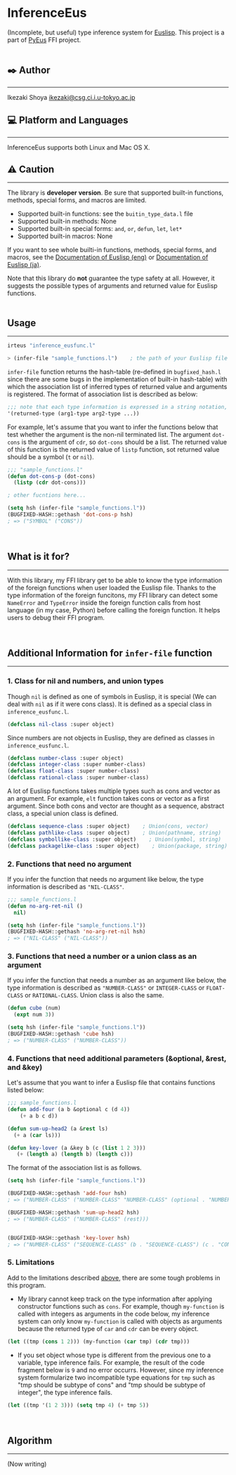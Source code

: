 # InferenceEus
(Incomplete, but useful) type inference system for [Euslisp](https://github.com/euslisp/EusLisp). This project is a part of [PyEus](https://github.com/ikeshou/PyEus) FFI project.
<br>
<br>

## :black_nib: Author
***
Ikezaki Shoya <ikezaki@csg.ci.i.u-tokyo.ac.jp>


## :computer: Platform and  Languages
***
InferenceEus supports both Linux and Mac OS X.


## :warning: Caution
***
<div id=caution>

The library is **developer version**. Be sure that supported built-in functions, methods, special forms, and macros are limited.

- Supported built-in functions: see the `buitin_type_data.l` file
- Supported built-in methods: None
- Supported built-in special forms: `and`, `or`, `defun`, `let`, `let*`  
- Supported built-in macros: None

If you want to see whole builti-in functions, methods, special forms, and macros, see the [Documentation of Euslisp (eng)](#http://euslisp.github.io/EusLisp/manual.html) or [Documentation of Euslisp (ja)](#http://euslisp.github.io/EusLisp/jmanual.html).

Note that this library do **not** guarantee the type safety at all. However, it suggests the possible types of arguments and returned value for Euslisp functions.
<br>
<br>


## Usage
***
```lisp
irteus "inference_eusfunc.l"

> (infer-file "sample_functions.l")    ; the path of your Euslisp file you want to infere here
```

`infer-file` function returns the hash-table (re-defined in `bugfixed_hash.l` since there are some bugs in the implementation of built-in hash-table) with which the association list of inferred types of returned value and arguments is registered. The format of association list is described as below:
```lisp
;;; note that each type information is expressed in a string notation, not a class object
'(returned-type (arg1-type arg2-type ...))
```

For example, let's assume that you want to infer the functions below that test whether the argument is the non-nil terminated list. The argument `dot-cons` is the argument of `cdr`, so `dot-cons` should be a list. The returned value of this function is the returned value of `listp` function, sot returned value should be a symbol (`t` or `nil`). 
```lisp
;;; "sample_functions.l"
(defun dot-cons-p (dot-cons)
  (listp (cdr dot-cons)))

; other fucntions here...
```

```lisp
(setq hsh (infer-file "sample_functions.l"))
(BUGFIXED-HASH::gethash 'dot-cons-p hsh)
; => ("SYMBOL" ("CONS"))
```
<br>

## What is it for?
***
With this library, my FFI library get to be able to know the type information of the foreign functions when user loaded the Euslisp file. Thanks to the type information of the foreign funcitons, my FFI library can detect some `NameError` and `TypeError` inside the foreign function calls from host language (in my case, Python) before calling the foreign function. It helps users to debug their FFI program.

<br>


## Additional Information for `infer-file` function
***
### 1. Class for nil and numbers, and union types

Though `nil` is defined as one of symbols in Euslisp, it is special (We can deal with `nil` as if it were cons class). It is defined as a special class in `inference_eusfunc.l`.
```lisp
(defclass nil-class :super object)
```

Since numbers are not objects in Euslisp, they are defined as classes in `inference_eusfunc.l`.
```lisp
(defclass number-class :super object)
(defclass integer-class :super number-class)
(defclass float-class :super number-class)
(defclass rational-class :super number-class) 
```

A lot of Euslisp functions takes multiple types such as cons and vector as an argument. For example, `elt` function takes cons or vector as a first argument. Since both cons and vector are thought as a sequence, abstract class, a special union class is defined.
```lisp
(defclass sequence-class :super object)    ; Union(cons, vector)
(defclass pathlike-class :super object)    ; Union(pathname, string)
(defclass symbollike-class :super object)    ; Union(symbol, string)
(defclass packagelike-class :super object)    ; Union(package, string)
```

### 2. Functions that need no argument
If you infer the function that needs no argument like below, the type information is described as `"NIL-CLASS"`.
```lisp
;;; sample_functions.l
(defun no-arg-ret-nil ()
  nil)
```
```lisp
(setq hsh (infer-file "sample_functions.l"))
(BUGFIXED-HASH::gethash 'no-arg-ret-nil hsh)
; => ("NIL-CLASS" ("NIL-CLASS"))
```

### 3. Functions that need a number or a union class as an argument
If you infer the function that needs a number as an argument like below, the type information is described as `"NUMBER-CLASS"` or `INTEGER-CLASS` or `FLOAT-CLASS` or `RATIONAL-CLASS`. Union class is also the same.
```lisp
(defun cube (num)
  (expt num 3))
```
```lisp
(setq hsh (infer-file "sample_functions.l"))
(BUGFIXED-HASH::gethash 'cube hsh)
; => ("NUMBER-CLASS" ("NUMBER-CLASS"))
```

### 4. Functions that need additional parameters (&optional, &rest, and &key)

Let's assume that you want to infer a Euslisp file that contains functions listed below:
```lisp
;;; sample_functions.l
(defun add-four (a b &optional c (d 4))
    (+ a b c d))

(defun sum-up-head2 (a &rest ls)
  (+ a (car ls)))

(defun key-lover (a &key b (c (list 1 2 3)))
   (+ (length a) (length b) (length c)))
```

The format of the association list is as follows. 
```lisp
(setq hsh (infer-file "sample_functions.l"))

(BUGFIXED-HASH::gethash 'add-four hsh)
; => ("NUMBER-CLASS" ("NUMBER-CLASS" "NUMBER-CLASS" (optional . "NUMBER-CLASS") (optional . "INTEGER-CLASS")))

(BUGFIXED-HASH::gethash 'sum-up-head2 hsh)
; => ("NUMBER-CLASS" ("NUMBER-CLASS" (rest)))


(BUGFIXED-HASH::gethash 'key-lover hsh)
; => ("NUMBER-CLASS" ("SEQUENCE-CLASS" (b . "SEQUENCE-CLASS") (c . "CONS")))
```

### 5. Limitations
Add to the limitations described [above](#caution), there are some tough problems in this program.

- My library cannot keep track on the type information after applying constructor functions such as `cons`. For example, though `my-function` is called with integers as arguments in the code below, my inference system can only know `my-function` is called with objects as arguments because the returned type of `car` and `cdr` can be every object.
```lisp
(let ((tmp (cons 1 2))) (my-function (car tmp) (cdr tmp)))
```
- If you set object whose type is different from the previous one to a variable, type inference fails. For example, the result of the code fragment below is `9` and no error occurrs. However, since my inference system formularize two incompatible type equations for `tmp` such as "tmp should be subtype of cons" and "tmp should be subtype of integer", the type inference fails.
```lisp
(let ((tmp '(1 2 3))) (setq tmp 4) (+ tmp 5))
```
<br>


## Algorithm
***
(Now writing)

